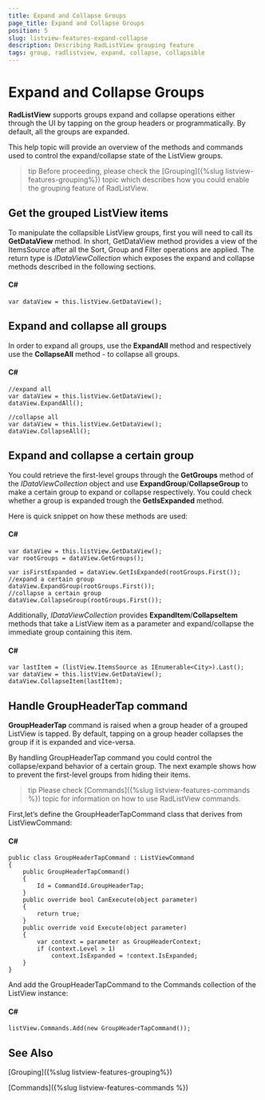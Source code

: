 ```yaml
---
title: Expand and Collapse Groups
page_title: Expand and Collapse Groups
position: 5
slug: listview-features-expand-collapse
description: Describing RadListView grouping feature
tags: group, radlistview, expand, collapse, collapsible
---
```


# Expand and Collapse Groups

**RadListView** supports groups expand and collapse operations either through the UI by tapping on the group headers or programmatically. By default, all the groups are expanded.

This help topic will provide an overview of the methods and commands used to control the expand/collapse state of the ListView groups.

>tip Before proceeding, please check the [Grouping]({%slug listview-features-grouping%}) topic which describes how you could enable the grouping feature of RadListView.

## Get the grouped ListView items

To manipulate the collapsible ListView groups, first you will need to call its **GetDataView** method. In short, GetDataView method provides a view of the ItemsSource after all the Sort, Group and Filter operations are applied.  The return type is *IDataViewCollection* which exposes the expand and collapse methods described in the following sections.

#### C# 

    var dataView = this.listView.GetDataView();

## Expand and collapse all groups 

In order to expand all groups, use the **ExpandAll** method and respectively use the **CollapseAll** method - to collapse all groups.

#### C# 

	//expand all
	var dataView = this.listView.GetDataView();
	dataView.ExpandAll();

	//collapse all
	var dataView = this.listView.GetDataView();
	dataView.CollapseAll();

## Expand and collapse a certain group

You could retrieve the first-level groups through the **GetGroups** method of the *IDataViewCollection* object and use **ExpandGroup**/**CollapseGroup** to make a certain group to expand or collapse respectively. You could check whether a group is expanded trough the **GetIsExpanded** method.

Here is quick snippet on how these methods are used:

#### C# 

	var dataView = this.listView.GetDataView();
	var rootGroups = dataView.GetGroups();

	var isFirstExpanded = dataView.GetIsExpanded(rootGroups.First());
	//expand a certain group
	dataView.ExpandGroup(rootGroups.First());
	//collapse a certain group
	dataView.CollapseGroup(rootGroups.First());

Additionally, *IDataViewCollection* provides **ExpandItem**/**CollapseItem** methods that take a ListView item as a parameter and expand/collapse the immediate group containing this item.	

#### C# 

	var lastItem = (listView.ItemsSource as IEnumerable<City>).Last();
	var dataView = this.listView.GetDataView();
	dataView.CollapseItem(lastItem);

## Handle GroupHeaderTap command

**GroupHeaderTap** command is raised when a group header of a grouped ListView is tapped. By default, tapping on a group header collapses the group if it is expanded and vice-versa.

By handling GroupHeaderTap command you could control the collapse/expand behavior of a certain group. The next example shows how to prevent the first-level groups from hiding their items.

>tip Please check [Commands]({%slug listview-features-commands %}) topic for information on how to use RadListView commands.

First,let’s define the GroupHeaderTapCommand class that derives from ListViewCommand:

#### C# 

	public class GroupHeaderTapCommand : ListViewCommand
	{
		public GroupHeaderTapCommand()
		{
			Id = CommandId.GroupHeaderTap;
		}
		public override bool CanExecute(object parameter)
		{
			return true;
		}
		public override void Execute(object parameter)
		{
			var context = parameter as GroupHeaderContext;
			if (context.Level > 1)
				context.IsExpanded = !context.IsExpanded;
		}
	}

And add the GroupHeaderTapCommand to the Commands collection of the ListView instance:

#### C# 

	listView.Commands.Add(new GroupHeaderTapCommand());
	
## See Also

[Grouping]({%slug listview-features-grouping%})

[Commands]({%slug listview-features-commands %})
